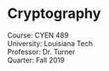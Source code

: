 # Cryptography
Course: CYEN 489  
University: Louisiana Tech  
Professor: Dr. Turner  
Quarter: Fall 2019

